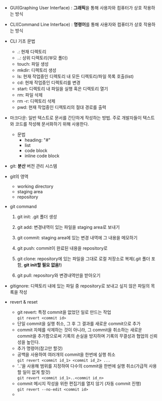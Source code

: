 - GUI(Graphing User Interface)
: **그래픽**을 통해 사용자와 컴퓨터가 상호 작용하는 방식

- CLI(Command Line Interface)
: **명령어**를 통해 사용자와 컴퓨터가 상호 작용하는 방식

- CLI 기초 문법
    - .: 현재 디렉토리
    - ..: 상위 디렉토리(부모 폴더)
    - touch: 파일 생성
    - mkdir: 디렉토리 생성
    - ls: 현재 작업중인 디렉토리 내 모든 디렉토리/파일 목록 호출(list)
    - cd: 현재 작업중인 디렉토리를 변경
    - start: 디렉토리 내 파일을 실행 혹은 디렉토리 열기
    - rm: 파일 삭제
    - rm -r: 디렉토리 삭제
    - pwd: 현재 작업중인 디렉토리의 절대 경로를 출력
- 마크다운: 일반 텍스트로 문서를 간단하게 작성하는 방법. 주로 개발자들이 텍스트와 코드를 작성해 문서화하기 위해 사용한다.
    - 문법
      - heading: "#"
      - list
      - code block
      - inline code block

- git: **분산** 버전 관리 시스템

- git의 영역
    - working directory
    - staging area
    - repository

- git command

    1. git init: .git 폴더 생성

    2. git add: 변경내역이 있는 파일을 staging area로 보내기

    3. git commit: staging area에 있는 변경 내역에 그 내용을 메모하기

    4. git push: commit이 완료된 내용을 repository로

    5. git clone: repository에 있는 파일을 그대로 로컬 저장소로 복제(.git 폴더 포함, **git init할 필요 없음!**)
    
    6. git pull: repository와 변경내역만을 받아오기

- gitignore: 디렉토리 내에 있는 파일 중 repository로 보내고 싶지 않은 파일의 목록을 작성

- revert & reset
    - git revert: 특정 commit을 없었던 일로 만드는 작업 <br> ```git revert <commit id>```
    - 단일 commit을 실행 취소, 그 후 그 결과를 새로운 commit으로 추가
    - commit 자체를 삭제하는 것이 아니라, 그 commit을 취소하는 새로운 commit을 추가함으로써 기록의 손실을 방지하며 기록의 무결성과 협업의 신뢰성을 높인다.
    - 추가 명령어(참고만 할것)
    - 공백을 사용하여 여러개의 commit을 한번에 실행 취소 <br> ```git revert <commit id_1> <commit id_2> ...```
    - '..'을 사용해 범위를 지정하여 다수의 commit을 한번에 실행 취소(가급적 사용할 일이 없게 할것) <br> ```git revert <commit id_1>..<commit id_n>```
    - commit 메시지 작성을 위한 편집기를 열지 않기 (자동 commit 진행) <br> ```git revert --no-edit <commit id>```
    - 

